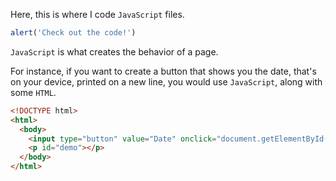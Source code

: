 Here, this is where I code `JavaScript` files.

```js
alert('Check out the code!')
```

`JavaScript` is what creates the behavior of a page.

For instance, if you want to create a button that shows you the date, that's on your device, printed on a new line, you would use `JavaScript`, along with some `HTML`.

```html
<!DOCTYPE html>
<html>
  <body>
    <input type="button" value="Date" onclick="document.getElementById('demo').innerHTML = Date()" />
    <p id="demo"></p>
  </body>
</html>
```

